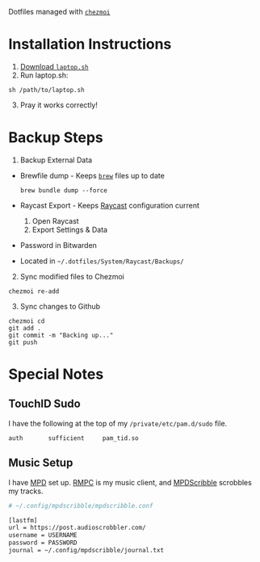 Dotfiles managed with [`chezmoi`](https://github.com/twpayne/chezmoi)

# Installation Instructions

1. [Download `laptop.sh`](dot_dotfiles/laptop.sh)
2. Run laptop.sh:

 ```
 sh /path/to/laptop.sh
 ```

3. Pray it works correctly!

# Backup Steps

1. Backup External Data

- Brewfile dump - Keeps [`brew`](https://brew.sh) files up to date

  ```
  brew bundle dump --force
  ```

- Raycast Export - Keeps [Raycast](https://www.raycast.com/) configuration current

  1. Open Raycast
  2. Export Settings & Data

- Password in Bitwarden
- Located in `~/.dotfiles/System/Raycast/Backups/`

2. Sync modified files to Chezmoi

 ```
 chezmoi re-add
 ```

3. Sync changes to Github

 ```
 chezmoi cd
 git add .
 git commit -m "Backing up..."
 git push
 ```

# Special Notes

## TouchID Sudo

I have the following at the top of my `/private/etc/pam.d/sudo` file.

```plaintext
auth       sufficient     pam_tid.so
```

## Music Setup

I have [MPD](https://mpd.readthedocs.io/en/latest/user.html) set up. [RMPC](https://mierak.github.io/rmpc/) is my music client, and [MPDScribble](https://www.musicpd.org/clients/mpdscribble/) scrobbles my tracks.

```bash
# ~/.config/mpdscribble/mpdscribble.conf

[lastfm]
url = https://post.audioscrobbler.com/
username = USERNAME
password = PASSWORD
journal = ~/.config/mpdscribble/journal.txt
```
